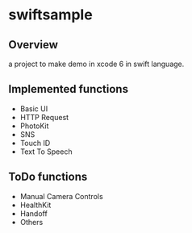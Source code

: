 swiftsample
===========

## Overview
a project to make demo in xcode 6 in swift language.

## Implemented functions
* Basic UI
* HTTP Request
* PhotoKit 
* SNS
* Touch ID
* Text To Speech

## ToDo functions
* Manual Camera Controls
* HealthKit
* Handoff
* Others




